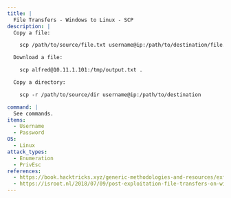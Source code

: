 ```yaml
---
title: |
  File Transfers - Windows to Linux - SCP
description: |
  Copy a file:

  	scp /path/to/source/file.txt username@ip:/path/to/destination/file.txt

  Download a file:

  	scp alfred@10.11.1.101:/tmp/output.txt .

  Copy a directory:

  	scp -r /path/to/source/dir username@ip:/path/to/destination

command: |
  See commands.
items:
  - Username
  - Password
OS:
  - Linux
attack_types:
  - Enumeration
  - PrivEsc
references:
  - https://book.hacktricks.xyz/generic-methodologies-and-resources/exfiltration
  - https://isroot.nl/2018/07/09/post-exploitation-file-transfers-on-windows-the-manual-way/
---
```

